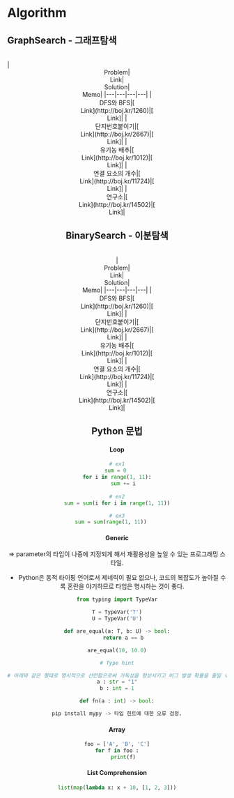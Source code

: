 # Algorithm

## GraphSearch - 그래프탐색
<br>
|<center>Problem|<center>Link|<center>Solution|<center>Memo|
|---|---|---|---|
|<center>DFS와 BFS|[<center>Link](http://boj.kr/1260)|[<center>Link]|
|<center>단지번호붙이기|[<center>Link](http://boj.kr/2667)|[<center>Link]|
|<center>유기농 배추|[<center>Link](http://boj.kr/1012)|[<center>Link]|
|<center>연결 요소의 개수|[<center>Link](http://boj.kr/11724)|[<center>Link]|
|<center>연구소|[<center>Link](http://boj.kr/14502)|[<center>Link]|

    
## BinarySearch - 이분탐색
<br>
|<center>Problem|<center>Link|<center>Solution|<center>Memo|
|---|---|---|---|
|<center>DFS와 BFS|[<center>Link](http://boj.kr/1260)|[<center>Link]|
|<center>단지번호붙이기|[<center>Link](http://boj.kr/2667)|[<center>Link]|
|<center>유기농 배추|[<center>Link](http://boj.kr/1012)|[<center>Link]|
|<center>연결 요소의 개수|[<center>Link](http://boj.kr/11724)|[<center>Link]|
|<center>연구소|[<center>Link](http://boj.kr/14502)|[<center>Link]|
    
    

## Python 문법

#### Loop
```python
# ex1
sum = 0 
for i in range(1, 11):
    sum += i
    
# ex2
sum = sum(i for i in range(1, 11))

# ex3
sum = sum(range(1, 11))    
```

#### Generic
=> parameter의 타입이 나중에 지정되게 해서 재활용성을 높일 수 있는 프로그래밍 스타일.
* Python은 동적 타이핑 언어로서 제네릭이 필요 없으나, 코드의 복잡도가 높아질 수록 혼란을 야기하므로 타입은 명시하는 것이 좋다.

```python
from typing import TypeVar

T = TypeVar('T')
U = TypeVar('U')

def are_equal(a: T, b: U) -> bool:
    return a == b

are_equal(10, 10.0)

# Type hint

# 아래와 같은 형태로 명시적으로 선언함으로써 가독성을 향상시키고 버그 발생 확률을 줄일 수 있다. 단, version 3.5부터 사용이 가능.
a : str = "1"
b : int = 1

def fn(a : int) -> bool:

pip install mypy -> 타입 힌트에 대한 오류 검정.
```

#### Array
```python
foo = ['A', 'B', 'C']
for f in foo :
    print(f)
```


#### List Comprehension
```python
list(map(lambda x: x + 10, [1, 2, 3]))


```



